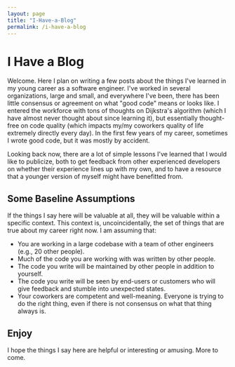 ```yaml
---
layout: page
title: "I-Have-a-Blog"
permalink: /i-have-a-blog
---
```


# I Have a Blog

Welcome. Here I plan on writing a few posts about the things I've learned in my young career as a software engineer. I've worked in several organizations, large and small, and everywhere I've been, there has been little consensus or agreement on what "good code" means or looks like. I entered the workforce with tons of thoughts on Dijkstra's algorithm (which I have almost never thought about since learning it), but essentially thought-free on code quality (which impacts my/my coworkers quality of life extremely directly every day). In the first few years of my career, sometimes I wrote good code, but it was mostly by accident.

Looking back now, there are a lot of simple lessons I've learned that I would like to publicize, both to get feedback from other experienced developers on whether their experience lines up with my own, and to have a resource that a younger version of myself might have benefitted from.

## Some Baseline Assumptions

If the things I say here will be valuable at all, they will be valuable within a specific context. This context is, uncoincidentally, the set of things that are true about my career right now. I am assuming that:

* You are working in a large codebase with a team of other engineers (e.g., 20 other people).
* Much of the code you are working with was written by other people.
* The code you write will be maintained by other people in addition to yourself.
* The code you write will be seen by end-users or customers who will give feedback and stumble into unexpected states.
* Your coworkers are competent and well-meaning. Everyone is trying to do the right thing, even if there is not consensus on what that thing always is.

## Enjoy

I hope the things I say here are helpful or interesting or amusing. More to come.
